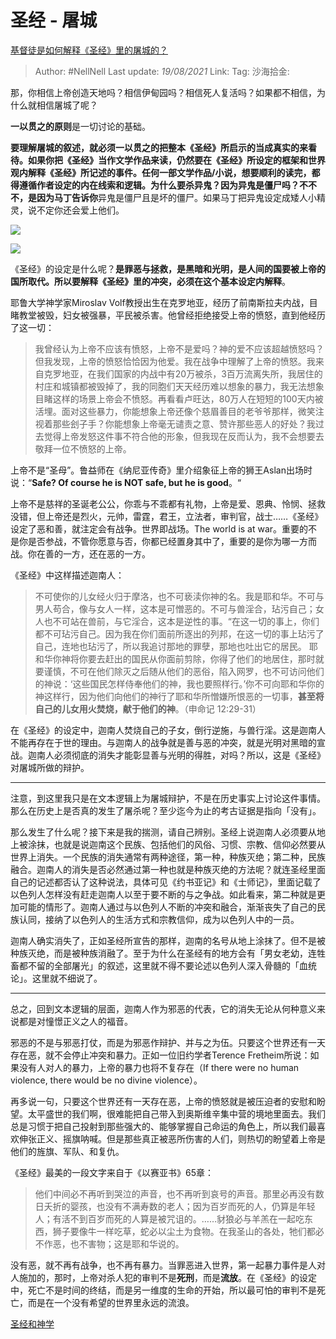 # 圣经 - 屠城

[基督徒是如何解释《圣经》里的屠城的？](https://www.zhihu.com/question/26620073/answer/571150252)

> Author: #NellNell
> Last update: *19/08/2021*
> Link:
> Tag:
> 沙海拾金:

那，你相信上帝创造天地吗？相信伊甸园吗？相信死人复活吗？如果都不相信，为什么就相信屠城了呢？

**一以贯之的原则**是一切讨论的基础。

**要理解屠城的叙述，就必须一以贯之的把整本《圣经》所启示的当成真实的来看待。如果你把《圣经》当作文学作品来读，仍然要在《圣经》所设定的框架和世界观内解释《圣经》所记述的事件。**任何一部文学作品/小说，想要顺利的读完，都得遵循作者设定的内在线索和逻辑。为什么要杀异鬼？因为异鬼是僵尸吗？不不不，是因为**马丁告诉你**异鬼是僵尸且是坏的僵尸。如果马丁把异鬼设定成矮人小精灵，说不定你还会爱上他们。

![](https://pic2.zhimg.com/50/v2-23b421caf0b82c4a25c80d0cafb450ea_720w.jpg?source=c8b7c179)

![](https://pic2.zhimg.com/80/v2-23b421caf0b82c4a25c80d0cafb450ea_720w.jpg?source=c8b7c179)

《圣经》的设定是什么呢？**是罪恶与拯救，是黑暗和光明，是人间的国要被上帝的国所取代。所以要解释《圣经》里的冲突，必须在这个基本设定内解释**。

耶鲁大学神学家Miroslav Volf教授出生在克罗地亚，经历了前南斯拉夫内战，目睹教堂被毁，妇女被强暴，平民被杀害。他曾经拒绝接受上帝的愤怒，直到他经历了这一切：

> 我曾经认为上帝不应该有愤怒，上帝不是爱吗？神的爱不应该超越愤怒吗？但我发现，上帝的愤怒恰恰因为他爱。我在战争中理解了上帝的愤怒。我来自克罗地亚，在我们国家的内战中有20万被杀，3百万流离失所，我居住的村庄和城镇都被毁掉了，我的同胞们天天经历难以想象的暴力，我无法想象目睹这样的场景上帝会不愤怒。再看看卢旺达，80万人在短短的100天内被活埋。面对这些暴力，你能想象上帝还像个慈眉善目的老爷爷那样，微笑注视着那些刽子手？你能想象上帝毫无谴责之意、赞许那些恶人的好处？我过去觉得上帝发怒这件事不符合他的形象，但我现在反而认为，我不会想要去敬拜一位不愤怒的上帝。

上帝不是“圣母”。鲁益师在《纳尼亚传奇》里介绍象征上帝的狮王Aslan出场时说：“**Safe? Of course he is NOT safe, but he is good**。“

上帝不是慈祥的圣诞老公公，你乖与不乖都有礼物，上帝是爱、恩典、怜悯、拯救没错，但上帝还是烈火，元帅，雷霆，君王，立法者，审判官，战士……《圣经》设定了恶和善，就注定会有战争。世界即战场。The world is at war。重要的不是你是否参战，不管你愿意与否，你都已经置身其中了，重要的是你为哪一方而战。你在善的一方，还在恶的一方。

《圣经》中这样描述迦南人：

> 不可使你的儿女经火归于摩洛，也不可亵渎你神的名。我是耶和华。不可与男人苟合，像与女人一样，这本是可憎恶的。不可与兽淫合，玷污自己；女人也不可站在兽前，与它淫合，这本是逆性的事。“在这一切的事上，你们都不可玷污自己。因为我在你们面前所逐出的列邦，在这一切的事上玷污了自己，连地也玷污了，所以我追讨那地的罪孽，那地也吐出它的居民。
> 耶和华你神将你要去赶出的国民从你面前剪除，你得了他们的地居住，那时就要谨慎，不可在他们除灭之后随从他们的恶俗，陷入网罗，也不可访问他们的神说：‘这些国民怎样侍奉他们的神，我也要照样行。’你不可向耶和华你的神这样行，因为他们向他们的神行了耶和华所憎嫌所恨恶的一切事，**甚至将自己的儿女用火焚烧，献于他们的神**。（申命记 12:29-31）

在《圣经》的设定中，迦南人焚烧自己的子女，倒行逆施，与兽行淫。这是迦南人不能再存在于世的理由。与迦南人的战争就是善与恶的冲突，就是光明对黑暗的宣战。迦南人必须彻底的消失才能彰显善与光明的得胜，对吗？所以，这是《圣经》对屠城所做的辩护。

---

注意，到这里我只是在文本逻辑上为屠城辩护，不是在历史事实上讨论这件事情。那么在历史上是否真的发生了屠杀呢？至少迄今为止的考古证据是指向「没有」。

那么发生了什么呢？接下来是我的揣测，请自己辨别。圣经上说迦南人必须要从地上被涂抹，也就是说迦南这个民族、包括他们的风俗、习惯、宗教、信仰必然要从世界上消失。一个民族的消失通常有两种途径，第一种，种族灭绝；第二种，民族融合。迦南人的消失是否必然通过第一种也就是种族灭绝的方法呢？就连圣经里面自己的记述都否认了这种说法，具体可见《约书亚记》和《士师记》，里面记载了以色列人怎样没有赶走迦南人以至于要不断的与之争战。如此看来，第二种就是更加可能的情形了。迦南人通过与以色列人不断的冲突和融合，渐渐丧失了自己的民族认同，接纳了以色列人的生活方式和宗教信仰，成为以色列人中的一员。

迦南人确实消失了，正如圣经所宣告的那样，迦南的名号从地上涂抹了。但不是被种族灭绝，而是被种族消融了。至于为什么在圣经有的地方会有「男女老幼，连牲畜都不留的全部屠光」的叙述，这里就不得不要论述以色列人深入骨髓的「血统论」。这里就不细说了。

---

总之，回到文本逻辑的层面，迦南人作为邪恶的代表，它的消失无论从何种意义来说都是对憧憬正义之人的福音。

邪恶的不是与邪恶打仗，而是为邪恶作辩护、并与之为伍。只要这个世界还有一天存在恶，就不会停止冲突和暴力。正如一位旧约学者Terence Fretheim所说：如果没有人对人的暴力，上帝的暴力也将不复存在（If there were no human violence, there would be no divine violence）。

再多说一句，只要这个世界还有一天存在恶，上帝的愤怒就是被压迫者的安慰和盼望。太平盛世的我们啊，很难能把自己带入到奥斯维辛集中营的境地里面去。我们总是习惯于把自己投射到那些强大的、能够掌握自己命运的角色上，所以我们最喜欢伸张正义、摇旗呐喊。但是那些真正被恶所伤害的人们，则热切的盼望着上帝是他们的旌旗、军队、和复仇。

《圣经》最美的一段文字来自于《以赛亚书》65章：

> 他们中间必不再听到哭泣的声音，也不再听到哀号的声音。那里必再没有数日夭折的婴孩，也没有不满寿数的老人；因为百岁而死的人，仍算是年轻人；有活不到百岁而死的人算是被咒诅的。……豺狼必与羊羔在一起吃东西，狮子要像牛一样吃草，蛇必以尘土为食物。在我圣山的各处，牠们都必不作恶，也不害物；这是耶和华说的。

没有恶，就不再有战争，也不再有暴力。当罪恶进入世界，第一起暴力事件是人对人施加的，那时，上帝对杀人犯的审判不是**死刑**，而是**流放**。在《圣经》的设定中，死亡不是时间的终结，而是另一维度的生命的开始，所以最可怕的审判不是死亡，而是在一个没有希望的世界里永远的流浪。

[圣经和神学](https://www.zhihu.com/collection/313814574)
